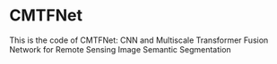 # CMTFNet
This is the code of CMTFNet: CNN and Multiscale Transformer Fusion Network for Remote Sensing Image Semantic Segmentation
